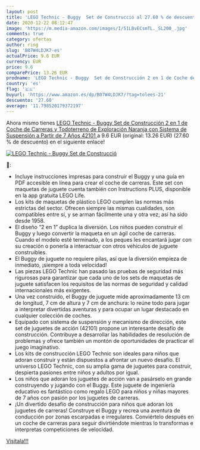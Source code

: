 ```yaml
---
layout: post
title: 'LEGO Technic - Buggy  Set de Construcció al 27.60 % de descuento'
date: 2020-12-22 08:12:47
image: 'https://m.media-amazon.com/images/I/51LBvECsmTL._SL200_.jpg'
comments: true
category: ofertas
author: ring
slug: 'B07W4LDJK7-es'
actualPrice: 9.6 EUR
currency: EUR
price: 9.6
comparePrice: 13.26 EUR
prodname: 'LEGO Technic - Buggy  Set de Construcción 2 en 1 de Coche de Carreras y Todoterreno de Exploración Naranja con Sistema de Suspensión  a Partir de 7 Años  42101 '
country: 'es'
flag: '🇪🇸'
buyurl: 'https://www.amazon.es/dp/B07W4LDJK7/?tag=tolees-21'
descuento: '27.60'
average: '11.798520179372197'
---
```


Ahora mismo tienes [LEGO Technic - Buggy  Set de Construcción 2 en 1 de Coche de Carreras y Todoterreno de Exploración Naranja con Sistema de Suspensión  a Partir de 7 Años  42101 ](https://www.amazon.es/dp/B07W4LDJK7/?tag=tolees-21) a 9.6 EUR (original: 13.26 EUR) (27.60 %  de descuento) en el siguiente enlace!

[![LEGO Technic - Buggy  Set de Construcció](https://m.media-amazon.com/images/I/51LBvECsmTL._SL200_.jpg)](https://www.amazon.es/dp/B07W4LDJK7/?tag=tolees-21)

🔎:

- Incluye instrucciones impresas para construir el Buggy y una guía en PDF accesible en línea para crear el coche de carreras. Este set con maquetas de juguete cuenta también con Instructions PLUS, disponible en la app gratuita LEGO Life.
- Los kits de maquetas de plástico LEGO cumplen las normas más estrictas del sector. Ofrecen siempre las mismas cualidades, son compatibles entre sí, y se arman fácilmente una y otra vez; así ha sido desde 1958.
- El diseño “2 en 1” duplica la diversión. Los niños pueden construir el Buggy y luego convertir la maqueta en un ágil coche de carreras. Cuando el modelo esté terminado, a los peques les encantará jugar con su creación o ponerla a interactuar con otros vehículos de juguete construibles.
- El Buggy de juguete no requiere pilas, así que la diversión empieza de inmediato, ¡siempre a toda velocidad!
- Las piezas LEGO Technic han pasado las pruebas de seguridad más rigurosas para garantizar que cada uno de los sets de maquetas de juguete satisfacen los requisitos de las normas de seguridad y calidad internacionales más exigentes.
- Una vez construido, el Buggy de juguete mide aproximadamente 13 cm de longitud, 7 cm de altura y 7 cm de anchura: lo reúne todo para jugar a interpretar divertidas aventuras y para ocupar un lugar destacado en cualquier colección de coches.
- Equipado con sistema de suspensión y mecanismo de dirección, este set de juguetes de acción (42101) propone un interesante desafío de construcción. Contribuye a desarrollar las habilidades de resolución de problemas y ofrece también un montón de oportunidades de practicar el juego imaginativo.
- Los kits de construcción LEGO Technic son ideales para niños que adoran construir y están dispuestos a afrontar un nuevo desafío. El universo LEGO Technic, con su amplia gama de juguetes para construir, despierta pasiones entre niños y adultos por igual.
- Los niños que adoran los juguetes de acción van a pasárselo en grande construyendo y jugando con el Buggy. Este juguete de ingeniería educativo es fantástico como regalo LEGO para niños y niñas mayores de 7 años con pasión por los juguetes de carreras.
- ¡Un divertido desafío de construcción para niños que adoran los juguetes de carreras! Construye el Buggy y recrea una aventura de conducción por zonas escarpadas e irregulares. Conviértelo después en un coche de carreras para seguir divirtiéndote mientras lo transformas e interpretas competiciones de velocidad.

[Visítala!!!](https://www.amazon.es/dp/B07W4LDJK7/?tag=tolees-21)

